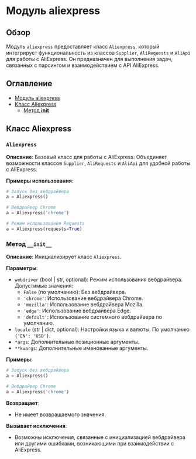 # Модуль aliexpress

## Обзор

Модуль `aliexpress` предоставляет класс `Aliexpress`, который интегрирует функциональность из классов `Supplier`, `AliRequests` и `AliApi` для работы с AliExpress. Он предназначен для выполнения задач, связанных с парсингом и взаимодействием с API AliExpress.

## Оглавление

- [Модуль aliexpress](#модуль-aliexpress)
- [Класс Aliexpress](#класс-aliexpress)
    - [Метод __init__](#метод-init)


## Класс Aliexpress

### `Aliexpress`

**Описание**: Базовый класс для работы с AliExpress. Объединяет возможности классов `Supplier`, `AliRequests` и `AliApi` для удобной работы с AliExpress.

**Примеры использования**:

```python
# Запуск без вебдрайвера
a = Aliexpress()

# Вебдрайвер Chrome
a = Aliexpress('chrome')

# Режим использования Requests
a = Aliexpress(requests=True)
```


### Метод `__init__`

**Описание**: Инициализирует класс `Aliexpress`.

**Параметры**:

- `webdriver` (bool | str, optional): Режим использования вебдрайвера. Допустимые значения:
    - `False` (по умолчанию): Без вебдрайвера.
    - `'chrome'`: Использование вебдрайвера Chrome.
    - `'mozilla'`: Использование вебдрайвера Mozilla.
    - `'edge'`: Использование вебдрайвера Edge.
    - `'default'`: Использование системного вебдрайвера по умолчанию.
- `locale` (str | dict, optional): Настройки языка и валюты. По умолчанию `{'EN': 'USD'}`.
- `*args`: Дополнительные позиционные аргументы.
- `**kwargs`: Дополнительные именованные аргументы.

**Примеры**:

```python
# Запуск без вебдрайвера
a = Aliexpress()

# Вебдрайвер Chrome
a = Aliexpress('chrome')
```

**Возвращает**:
-  Не имеет возвращаемого значения.

**Вызывает исключения**:
- Возможны исключения, связанные с инициализацией вебдрайвера или другими ошибками, возникающими при взаимодействии с AliExpress.